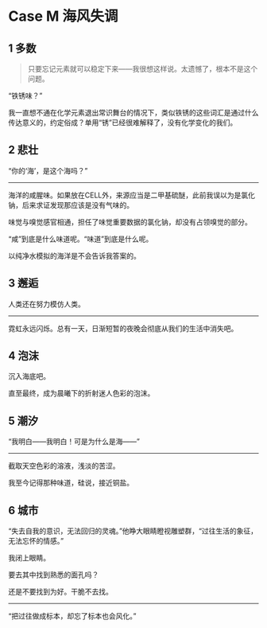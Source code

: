 # Case M 海风失调

## 1 多数

>只要忘记元素就可以稳定下来——我很想这样说。太遗憾了，根本不是这个问题。

“铁锈味？”

我一直想不通在化学元素退出常识舞台的情况下，类似铁锈的这些词汇是通过什么传达意义的，约定俗成？单用“锈”已经很难解释了，没有化学变化的我们。

## 2 悲壮

“你的‘海’，是这个海吗？”

---

海洋的咸腥味。如果放在CELL外，来源应当是二甲基硫醚，此前我误以为是氯化钠，后来求证发现那应该是没有气味的。

味觉与嗅觉感官相通，担任了味觉重要数据的氯化钠，却没有占领嗅觉的部分。

“咸”到底是什么味道呢。“味道”到底是什么呢。

以纯净水模拟的海洋是不会告诉我答案的。

## 3 邂逅

人类还在努力模仿人类。

---

霓虹永远闪烁。总有一天，日渐短暂的夜晚会彻底从我们的生活中消失吧。

## 4 泡沫

沉入海底吧。

直至最终，成为晨曦下的折射迷人色彩的泡沫。

## 5 潮汐

“我明白——我明白！可是为什么是海——”

---

截取天空色彩的溶液，浅淡的苦涩。

我至今记得那种味道，硅说，接近铜盐。

## 6 城市

“失去自我的意识，无法回归的灵魂。”他睁大眼睛瞪视雕塑群，“过往生活的象征，无法忘怀的情感。”

我闭上眼睛。

要去其中找到熟悉的面孔吗？

还是不要找到为好。干脆不去找。

---

“把过往做成标本，却忘了标本也会风化。”